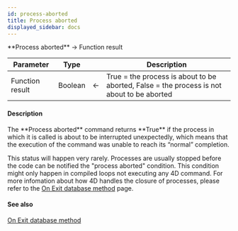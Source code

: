 ```yaml
---
id: process-aborted
title: Process aborted
displayed_sidebar: docs
---
```


<!--REF #_command_.Process aborted.Syntax-->**Process aborted**  -> Function result<!-- END REF-->
<!--REF #_command_.Process aborted.Params-->
| Parameter | Type |  | Description |
| --- | --- | --- | --- |
| Function result | Boolean | <- | True = the process is about to be aborted, False = the process is not about to be aborted |

<!-- END REF-->

#### Description 

<!--REF #_command_.Process aborted.Summary-->The **Process aborted** command returns **True** if the process in which it is called is about to be interrupted unexpectedly, which means that the execution of the command was unable to reach its “normal” completion.<!-- END REF-->

This status will happen very rarely. Processes are usually stopped before the code can be notified the "process aborted" condition. This condition might only happen in compiled loops not executing any 4D command. For more infomation about how 4D handles the closure of processes, please refer to the [On Exit database method](on-exit-database-method.md) page.

#### See also 

[On Exit database method](on-exit-database-method.md)  